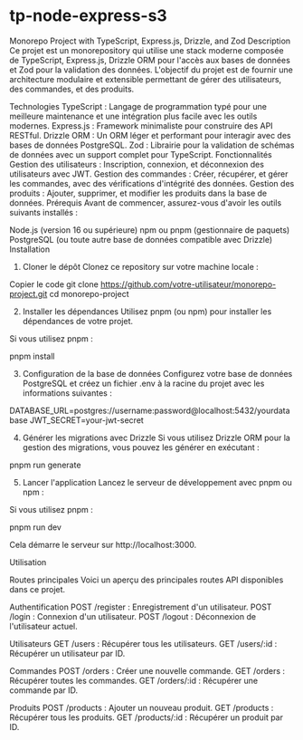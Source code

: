 # tp-node-express-s3

Monorepo Project with TypeScript, Express.js, Drizzle, and Zod
Description
Ce projet est un monorepository qui utilise une stack moderne composée de TypeScript, Express.js, Drizzle ORM pour l'accès aux bases de données et Zod pour la validation des données. L'objectif du projet est de fournir une architecture modulaire et extensible permettant de gérer des utilisateurs, des commandes, et des produits.

Technologies
TypeScript : Langage de programmation typé pour une meilleure maintenance et une intégration plus facile avec les outils modernes.
Express.js : Framework minimaliste pour construire des API RESTful.
Drizzle ORM : Un ORM léger et performant pour interagir avec des bases de données PostgreSQL.
Zod : Librairie pour la validation de schémas de données avec un support complet pour TypeScript.
Fonctionnalités
Gestion des utilisateurs : Inscription, connexion, et déconnexion des utilisateurs avec JWT.
Gestion des commandes : Créer, récupérer, et gérer les commandes, avec des vérifications d'intégrité des données.
Gestion des produits : Ajouter, supprimer, et modifier les produits dans la base de données.
Prérequis
Avant de commencer, assurez-vous d'avoir les outils suivants installés :

Node.js (version 16 ou supérieure)
npm ou pnpm (gestionnaire de paquets)
PostgreSQL (ou toute autre base de données compatible avec Drizzle)
Installation
1. Cloner le dépôt
Clonez ce repository sur votre machine locale :


Copier le code
git clone https://github.com/votre-utilisateur/monorepo-project.git
cd monorepo-project

2. Installer les dépendances
Utilisez pnpm (ou npm) pour installer les dépendances de votre projet.

Si vous utilisez pnpm :

pnpm install


3. Configuration de la base de données
Configurez votre base de données PostgreSQL et créez un fichier .env à la racine du projet avec les informations suivantes :

DATABASE_URL=postgres://username:password@localhost:5432/yourdatabase
JWT_SECRET=your-jwt-secret

4. Générer les migrations avec Drizzle
Si vous utilisez Drizzle ORM pour la gestion des migrations, vous pouvez les générer en exécutant :

pnpm run generate

5. Lancer l'application
Lancez le serveur de développement avec pnpm ou npm :

Si vous utilisez pnpm :

pnpm run dev

Cela démarre le serveur sur http://localhost:3000.

Utilisation

Routes principales
Voici un aperçu des principales routes API disponibles dans ce projet.

Authentification
POST /register : Enregistrement d'un utilisateur.
POST /login : Connexion d'un utilisateur.
POST /logout : Déconnexion de l'utilisateur actuel.

Utilisateurs
GET /users : Récupérer tous les utilisateurs.
GET /users/:id : Récupérer un utilisateur par ID.

Commandes
POST /orders : Créer une nouvelle commande.
GET /orders : Récupérer toutes les commandes.
GET /orders/:id : Récupérer une commande par ID.

Produits
POST /products : Ajouter un nouveau produit.
GET /products : Récupérer tous les produits.
GET /products/:id : Récupérer un produit par ID.